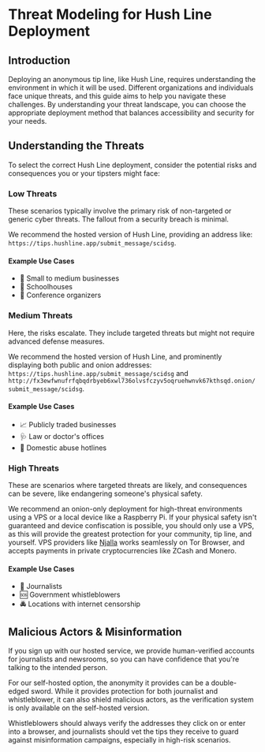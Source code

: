 # Threat Modeling for Hush Line Deployment

## Introduction

Deploying an anonymous tip line, like Hush Line, requires understanding the environment in which it will be used. Different organizations and individuals face unique threats, and this guide aims to help you navigate these challenges. By understanding your threat landscape, you can choose the appropriate deployment method that balances accessibility and security for your needs.

## Understanding the Threats

To select the correct Hush Line deployment, consider the potential risks and consequences you or your tipsters might face:

### Low Threats

These scenarios typically involve the primary risk of non-targeted or generic cyber threats. The fallout from a security breach is minimal. 

We recommend the hosted version of Hush Line, providing an address like: `https://tips.hushline.app/submit_message/scidsg`.

#### Example Use Cases

- 💼 Small to medium businesses
- 🏫 Schoolhouses
- 🎈 Conference organizers

### Medium Threats

Here, the risks escalate. They include targeted threats but might not require advanced defense measures. 

We recommend the hosted version of Hush Line, and prominently displaying both public and onion addresses: `https://tips.hushline.app/submit_message/scidsg` and `http://fx3ewfwnufrfqbqdrbyeb6xwl736olvsfczyv5oqruehwnvk67kthsqd.onion/submit_message/scidsg`.

#### Example Use Cases

- 📈 Publicly traded businesses
- 🩺 Law or doctor's offices
- 🚨 Domestic abuse hotlines

### High Threats

These are scenarios where targeted threats are likely, and consequences can be severe, like endangering someone's physical safety.

We recommend an onion-only deployment for high-threat environments using a VPS or a local device like a Raspberry Pi. If your physical safety isn't guaranteed and device confiscation is possible, you should only use a VPS, as this will provide the greatest protection for your community, tip line, and yourself. VPS providers like [Njalla](https://njal.la) works seamlessly on Tor Browser, and accepts payments in private cryptocurrencies like ZCash and Monero.

#### Example Use Cases

- 📰 Journalists
- 🆘 Government whistleblowers
- 🚔 Locations with internet censorship

## Malicious Actors & Misinformation

If you sign up with our hosted service, we provide human-verified accounts for journalists and newsrooms, so you can have confidence that you're talking to the intended person.

For our self-hosted option, the anonymity it provides can be a double-edged sword. While it provides protection for both journalist and whistleblower, it can also shield malicious actors, as the verification system is only available on the self-hosted version. 

Whistleblowers should always verify the addresses they click on or enter into a browser, and journalists should vet the tips they receive to guard against misinformation campaigns, especially in high-risk scenarios.
